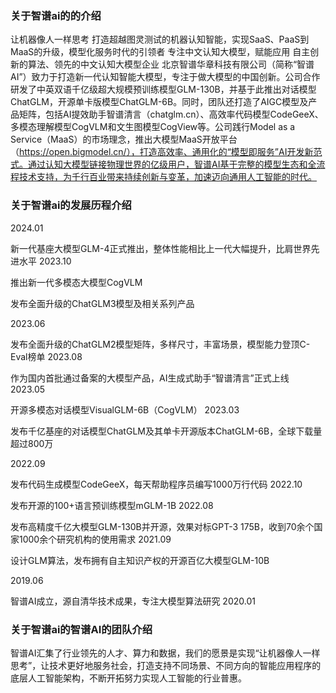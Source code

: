 ### 关于智谱ai的的介绍
让机器像人一样思考
打造超越图灵测试的机器认知智能，实现SaaS、PaaS到MaaS的升级，模型化服务时代的引领者
专注中文认知大模型，赋能应用
自主创新的算法、领先的中文认知大模型企业
北京智谱华章科技有限公司（简称“智谱AI”）致力于打造新一代认知智能大模型，专注于做大模型的中国创新。公司合作研发了中英双语千亿级超大规模预训练模型GLM-130B，并基于此推出对话模型ChatGLM，开源单卡版模型ChatGLM-6B。同时，团队还打造了AIGC模型及产品矩阵，包括AI提效助手智谱清言（chatglm.cn）、高效率代码模型CodeGeeX、多模态理解模型CogVLM和文生图模型CogView等。公司践行Model as a Service（MaaS）的市场理念，推出大模型MaaS开放平台（https://open.bigmodel.cn/），打造高效率、通用化的“模型即服务”AI开发新范式。通过认知大模型链接物理世界的亿级用户，智谱AI基于完整的模型生态和全流程技术支持，为千行百业带来持续创新与变革，加速迈向通用人工智能的时代。

### 关于智谱ai的发展历程介绍

2024.01

新一代基座大模型GLM-4正式推出，整体性能相比上一代大幅提升，比肩世界先进水平
2023.10

推出新一代多模态大模型CogVLM

发布全面升级的ChatGLM3模型及相关系列产品

2023.06

发布全面升级的ChatGLM2模型矩阵，多样尺寸，丰富场景，模型能力登顶C-Eval榜单
2023.08

作为国内首批通过备案的大模型产品，AI生成式助手“智谱清言”正式上线
2023.05

开源多模态对话模型VisualGLM-6B（CogVLM）
2023.03

发布千亿基座的对话模型ChatGLM及其单卡开源版本ChatGLM-6B，全球下载量超过800万

2022.09

发布代码生成模型CodeGeeX，每天帮助程序员编写1000万行代码
2022.10

发布开源的100+语言预训练模型mGLM-1B
2022.08

发布高精度千亿大模型GLM-130B并开源，效果对标GPT-3 175B，收到70余个国家1000余个研究机构的使用需求
2021.09

设计GLM算法，发布拥有自主知识产权的开源百亿大模型GLM-10B

2019.06

智谱AI成立，源自清华技术成果，专注大模型算法研究
2020.01


### 关于智谱ai的智谱AI的团队介绍
智谱AI汇集了行业领先的人才、算力和数据，我们的愿景是实现“让机器像人一样思考”，让技术更好地服务社会，打造支持不同场景、不同方向的智能应用程序的底层人工智能架构，不断开拓努力实现人工智能的行业普惠。
